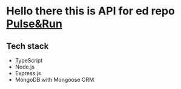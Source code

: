 # Hello there this is API for ed repo [Pulse&Run](https://online-store-front-pulse-nine.vercel.app/#)

## Tech stack 
- TypeScript
- Node.js
- Express.js
- MongoDB with Mongoose ORM
